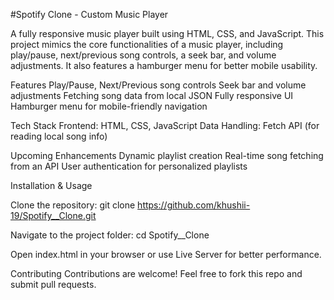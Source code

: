 #Spotify Clone - Custom Music Player

A fully responsive music player built using HTML, CSS, and JavaScript. This project mimics the core functionalities of a music player, including play/pause, next/previous song controls, a seek bar, and volume adjustments. It also features a hamburger menu for better mobile usability.

Features
Play/Pause, Next/Previous song controls
Seek bar and volume adjustments
Fetching song data from local JSON
Fully responsive UI
Hamburger menu for mobile-friendly navigation

Tech Stack
Frontend: HTML, CSS, JavaScript
Data Handling: Fetch API (for reading local song info)

Upcoming Enhancements
Dynamic playlist creation
Real-time song fetching from an API
User authentication for personalized playlists

Installation & Usage

Clone the repository:
git clone https://github.com/khushii-19/Spotify__Clone.git

Navigate to the project folder:
cd Spotify__Clone

Open index.html in your browser or use Live Server for better performance.

Contributing
Contributions are welcome! Feel free to fork this repo and submit pull requests.
